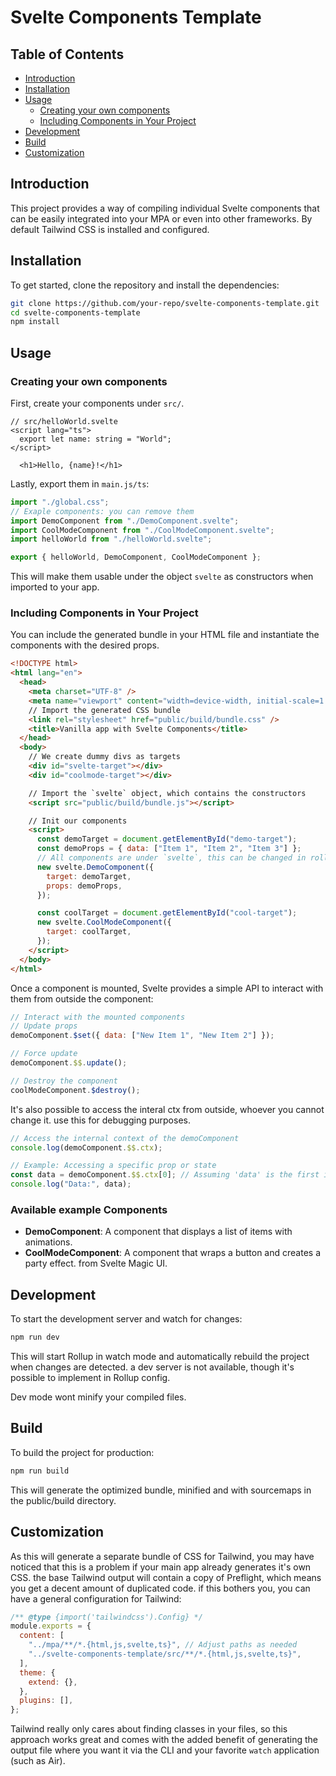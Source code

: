 # Svelte Components Template

## Table of Contents

- [Introduction](#introduction)
- [Installation](#installation)
- [Usage](#usage)
  - [Creating your own components](#creating-your-own-components)
  - [Including Components in Your Project](#including-components-in-your-project)
- [Development](#development)
- [Build](#build)
- [Customization](#customization)

## Introduction

This project provides a way of compiling individual Svelte components that can be easily integrated into your MPA or even into other frameworks. By default Tailwind CSS is installed and configured.

## Installation

To get started, clone the repository and install the dependencies:

```sh
git clone https://github.com/your-repo/svelte-components-template.git
cd svelte-components-template
npm install
```

## Usage

### Creating your own components

First, create your components under `src/`.

```svelte
// src/helloWorld.svelte
<script lang="ts">
  export let name: string = "World";
</script>

  <h1>Hello, {name}!</h1>
```

Lastly, export them in `main.js/ts`:

```js
import "./global.css";
// Exaple components: you can remove them
import DemoComponent from "./DemoComponent.svelte";
import CoolModeComponent from "./CoolModeComponent.svelte";
import helloWorld from "./helloWorld.svelte";

export { helloWorld, DemoComponent, CoolModeComponent };
```

This will make them usable under the object `svelte` as constructors when imported to your app.

### Including Components in Your Project

You can include the generated bundle in your HTML file and instantiate the components with the desired props.

```html
<!DOCTYPE html>
<html lang="en">
  <head>
    <meta charset="UTF-8" />
    <meta name="viewport" content="width=device-width, initial-scale=1.0" />
    // Import the generated CSS bundle
    <link rel="stylesheet" href="public/build/bundle.css" />
    <title>Vanilla app with Svelte Components</title>
  </head>
  <body>
    // We create dummy divs as targets
    <div id="svelte-target"></div>
    <div id="coolmode-target"></div>

    // Import the `svelte` object, which contains the constructors
    <script src="public/build/bundle.js"></script>

    // Init our components
    <script>
      const demoTarget = document.getElementById("demo-target");
      const demoProps = { data: ["Item 1", "Item 2", "Item 3"] };
      // All components are under `svelte`, this can be changed in rollup.config.js @ name
      new svelte.DemoComponent({
        target: demoTarget,
        props: demoProps,
      });

      const coolTarget = document.getElementById("cool-target");
      new svelte.CoolModeComponent({
        target: coolTarget,
      });
    </script>
  </body>
</html>
```

Once a component is mounted, Svelte provides a simple API to interact with them from outside the component:

```js
// Interact with the mounted components
// Update props
demoComponent.$set({ data: ["New Item 1", "New Item 2"] });

// Force update
demoComponent.$$.update();

// Destroy the component
coolModeComponent.$destroy();
```

It's also possible to access the interal ctx from outside, whoever you cannot change it. use this for debugging purposes.

```js
// Access the internal context of the demoComponent
console.log(demoComponent.$$.ctx);

// Example: Accessing a specific prop or state
const data = demoComponent.$$.ctx[0]; // Assuming 'data' is the first item in the context array
console.log("Data:", data);
```

### Available example Components

- **DemoComponent**: A component that displays a list of items with animations.
- **CoolModeComponent**: A component that wraps a button and creates a party effect. from Svelte Magic UI.

## Development

To start the development server and watch for changes:

```sh
npm run dev
```

This will start Rollup in watch mode and automatically rebuild the project when changes are detected. a dev server is not available, though it's possible to implement in Rollup config.

Dev mode wont minify your compiled files.

## Build

To build the project for production:

```sh
npm run build
```

This will generate the optimized bundle, minified and with sourcemaps in the public/build directory.

## Customization

As this will generate a separate bundle of CSS for Tailwind, you may have noticed that this is a problem if your main app already generates it's own CSS. the base Tailwind output will contain a copy of Preflight, which means you get a decent amount of duplicated code. if this bothers you, you can have a general configuration for Tailwind:

```js
/** @type {import('tailwindcss').Config} */
module.exports = {
  content: [
    "../mpa/**/*.{html,js,svelte,ts}", // Adjust paths as needed
    "../svelte-components-template/src/**/*.{html,js,svelte,ts}",
  ],
  theme: {
    extend: {},
  },
  plugins: [],
};
```

Tailwind really only cares about finding classes in your files, so this approach works great and comes with the added benefit of generating the output file where you want it via the CLI and your favorite `watch` application (such as Air).
